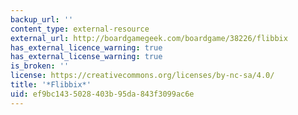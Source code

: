```yaml
---
backup_url: ''
content_type: external-resource
external_url: http://boardgamegeek.com/boardgame/38226/flibbix
has_external_licence_warning: true
has_external_license_warning: true
is_broken: ''
license: https://creativecommons.org/licenses/by-nc-sa/4.0/
title: '*Flibbix*'
uid: ef9bc143-5028-403b-95da-843f3099ac6e
---
```

